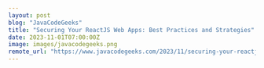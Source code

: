 ```yaml
---
layout: post
blog: "JavaCodeGeeks"
title: "Securing Your ReactJS Web Apps: Best Practices and Strategies"
date: 2023-11-01T07:00:00Z
image: images/javacodegeeks.png
remote_url: "https://www.javacodegeeks.com/2023/11/securing-your-reactjs-web-apps-best-practices-and-strategies.html"
---
```

